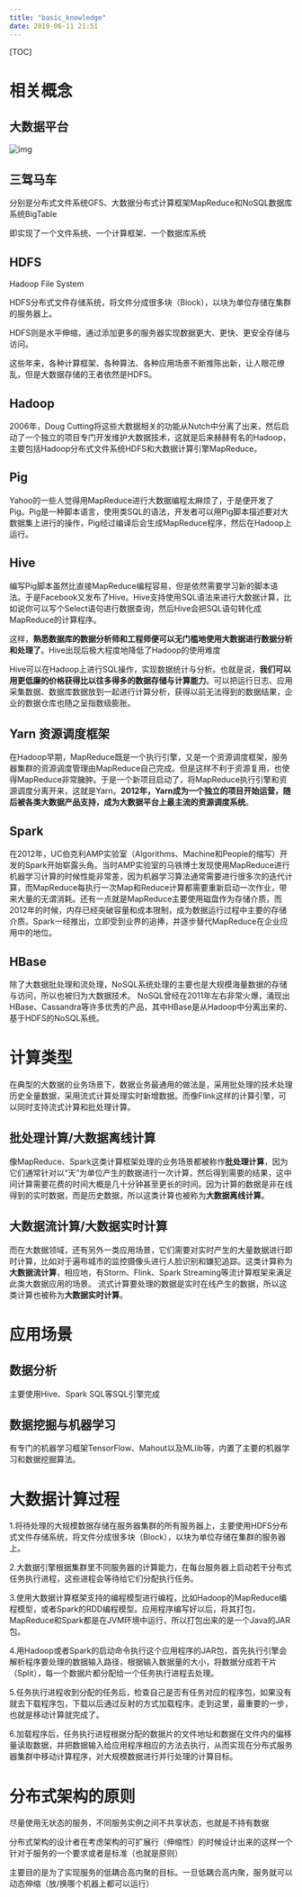 ```yaml
---
title: "basic_knowledge"
date: 2019-06-11 21:51
---
```


[TOC]



# 相关概念

## 大数据平台

![img](https://snag.gy/QMIUVC.jpg)





## 三驾马车

分别是分布式文件系统GFS、大数据分布式计算框架MapReduce和NoSQL数据库系统BigTable

即实现了一个文件系统、一个计算框架、一个数据库系统



## HDFS

Hadoop File System 

HDFS分布式文件存储系统，将文件分成很多块（Block），以块为单位存储在集群的服务器上。

HDFS则是水平伸缩，通过添加更多的服务器实现数据更大、更快、更安全存储与访问。

这些年来，各种计算框架、各种算法、各种应用场景不断推陈出新，让人眼花缭乱，但是大数据存储的王者依然是HDFS。









## Hadoop

2006年，Doug Cutting将这些大数据相关的功能从Nutch中分离了出来，然后启动了一个独立的项目专门开发维护大数据技术，这就是后来赫赫有名的Hadoop，主要包括Hadoop分布式文件系统HDFS和大数据计算引擎MapReduce。



## Pig

Yahoo的一些人觉得用MapReduce进行大数据编程太麻烦了，于是便开发了Pig。Pig是一种脚本语言，使用类SQL的语法，开发者可以用Pig脚本描述要对大数据集上进行的操作，Pig经过编译后会生成MapReduce程序，然后在Hadoop上运行。



## Hive

编写Pig脚本虽然比直接MapReduce编程容易，但是依然需要学习新的脚本语法。于是Facebook又发布了Hive。Hive支持使用SQL语法来进行大数据计算，比如说你可以写个Select语句进行数据查询，然后Hive会把SQL语句转化成MapReduce的计算程序。

这样，**熟悉数据库的数据分析师和工程师便可以无门槛地使用大数据进行数据分析和处理了**。Hive出现后极大程度地降低了Hadoop的使用难度

Hive可以在Hadoop上进行SQL操作，实现数据统计与分析。也就是说，**我们可以用更低廉的价格获得比以往多得多的数据存储与计算能力**。可以把运行日志、应用采集数据、数据库数据放到一起进行计算分析，获得以前无法得到的数据结果，企业的数据仓库也随之呈指数级膨胀。





## Yarn 资源调度框架

在Hadoop早期，MapReduce既是一个执行引擎，又是一个资源调度框架，服务器集群的资源调度管理由MapReduce自己完成。但是这样不利于资源复用，也使得MapReduce非常臃肿。于是一个新项目启动了，将MapReduce执行引擎和资源调度分离开来，这就是Yarn。**2012年，Yarn成为一个独立的项目开始运营，随后被各类大数据产品支持，成为大数据平台上最主流的资源调度系统**。



## Spark

在2012年，UC伯克利AMP实验室（Algorithms、Machine和People的缩写）开发的Spark开始崭露头角。当时AMP实验室的马铁博士发现使用MapReduce进行机器学习计算的时候性能非常差，因为机器学习算法通常需要进行很多次的迭代计算，而MapReduce每执行一次Map和Reduce计算都需要重新启动一次作业，带来大量的无谓消耗。还有一点就是MapReduce主要使用磁盘作为存储介质，而2012年的时候，内存已经突破容量和成本限制，成为数据运行过程中主要的存储介质。Spark一经推出，立即受到业界的追捧，并逐步替代MapReduce在企业应用中的地位。





## HBase

除了大数据批处理和流处理，NoSQL系统处理的主要也是大规模海量数据的存储与访问，所以也被归为大数据技术。 NoSQL曾经在2011年左右非常火爆，涌现出HBase、Cassandra等许多优秀的产品，其中HBase是从Hadoop中分离出来的、基于HDFS的NoSQL系统。



# 计算类型

在典型的大数据的业务场景下，数据业务最通用的做法是，采用批处理的技术处理历史全量数据，采用流式计算处理实时新增数据。而像Flink这样的计算引擎，可以同时支持流式计算和批处理计算。



## 批处理计算/大数据离线计算

像MapReduce、Spark这类计算框架处理的业务场景都被称作**批处理计算**，因为它们通常针对以“天”为单位产生的数据进行一次计算，然后得到需要的结果，这中间计算需要花费的时间大概是几十分钟甚至更长的时间。因为计算的数据是非在线得到的实时数据，而是历史数据，所以这类计算也被称为**大数据离线计算**。





## 大数据流计算/大数据实时计算

而在大数据领域，还有另外一类应用场景，它们需要对实时产生的大量数据进行即时计算，比如对于遍布城市的监控摄像头进行人脸识别和嫌犯追踪。这类计算称为**大数据流计算**，相应地，有Storm、Flink、Spark Streaming等流计算框架来满足此类大数据应用的场景。 流式计算要处理的数据是实时在线产生的数据，所以这类计算也被称为**大数据实时计算**。





# 应用场景



## 数据分析

主要使用Hive、Spark SQL等SQL引擎完成



## 数据挖掘与机器学习

有专门的机器学习框架TensorFlow、Mahout以及MLlib等，内置了主要的机器学习和数据挖掘算法。



# 大数据计算过程

1.将待处理的大规模数据存储在服务器集群的所有服务器上，主要使用HDFS分布式文件存储系统，将文件分成很多块（Block），以块为单位存储在集群的服务器上。

2.大数据引擎根据集群里不同服务器的计算能力，在每台服务器上启动若干分布式任务执行进程，这些进程会等待给它们分配执行任务。

3.使用大数据计算框架支持的编程模型进行编程，比如Hadoop的MapReduce编程模型，或者Spark的RDD编程模型。应用程序编写好以后，将其打包，MapReduce和Spark都是在JVM环境中运行，所以打包出来的是一个Java的JAR包。

4.用Hadoop或者Spark的启动命令执行这个应用程序的JAR包，首先执行引擎会解析程序要处理的数据输入路径，根据输入数据量的大小，将数据分成若干片（Split），每一个数据片都分配给一个任务执行进程去处理。

5.任务执行进程收到分配的任务后，检查自己是否有任务对应的程序包，如果没有就去下载程序包，下载以后通过反射的方式加载程序。走到这里，最重要的一步，也就是移动计算就完成了。

6.加载程序后，任务执行进程根据分配的数据片的文件地址和数据在文件内的偏移量读取数据，并把数据输入给应用程序相应的方法去执行，从而实现在分布式服务器集群中移动计算程序，对大规模数据进行并行处理的计算目标。



# 分布式架构的原则

尽量使用无状态的服务，不同服务实例之间不共享状态，也就是不持有数据

分布式架构的设计者在考虑架构的可扩展行（伸缩性）的时候设计出来的这样一个针对于服务的一个要求或者是标准（也就是原则）

主要目的是为了实现服务的低耦合高内聚的目标。一旦低耦合高内聚，服务就可以动态伸缩（放/换哪个机器上都可以运行）









